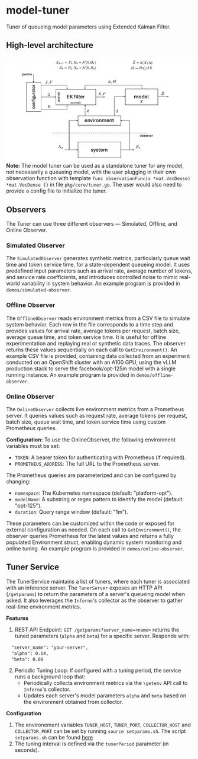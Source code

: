 # model-tuner

Tuner of queueing model parameters using Extended Kalman Filter.

## High-level architecture

![architecture](docs/figs/model-tuner/Slide1.png)
**Note:** The model tuner can be used as a standalone tuner for any model, not necessarily a queueing model, with the user plugging in their own observation function with template `func observationFunc(x *mat.VecDense) *mat.VecDense {}` in file `pkg/core/tuner.go`.
The user would also need to provide a config file to initialize the tuner. 

## Observers

The Tuner can use three different observers — Simulated, Offline, and Online Observer.
### Simulated Observer
The `SimulatedObserver` generates synthetic metrics, particularly queue wait time and token service time, for a state-dependent queueing model. It uses predefined input parameters such as arrival rate, average number of tokens, and service rate coefficients, and introduces controlled noise to mimic real-world variability in system behavior. An example program is provided in `demos/simulated-observer`.

### Offline Observer
The `OfflineObserver` reads environment metrics from a CSV file to simulate system behavior. Each row in the file corresponds to a time step and provides values for arrival rate, average tokens per request, batch size, average queue time, and token service time. It is useful for offline experimentation and replaying real or synthetic data traces. The observer returns these values sequentially on each call to `GetEnvironment()`.
An example CSV file is provided, containing data collected from an experiment conducted on an OpenShift cluster with an A100 GPU, using the vLLM production stack to serve the facebook/opt-125m model with a single running instance.  An example program is provided in `demos/offline-observer`.

### Online Observer
The `OnlineObserver` collects live environment metrics from a Prometheus server. It queries values such as request rate, average tokens per request, batch size, queue wait time, and token service time using custom Prometheus queries. 

**Configuration:**
To use the OnlineObserver, the following environment variables must be set:
* `TOKEN`: A bearer token for authenticating with Prometheus (if required).
* `PROMETHEUS_ADDRESS`: The full URL to the Prometheus server.

The Prometheus queries are parameterized and can be configured by changing:
* `namespace`: The Kubernetes namespace (default: "platform-opt").
* `modelName`: A substring or regex pattern to identify the model (default: "opt-125").
* `duration`: Query range window (default: "1m").

These parameters can be customized within the code or exposed for external configuration as needed. 
On each call to `GetEnvironment()`, the observer queries Prometheus for the latest values and returns a fully populated Environment struct, enabling dynamic system monitoring and online tuning.  An example program is provided in `demos/online-observer`.

## Tuner Service
The TunerService maintains a list of tuners, where each tuner is associated with an inference server.
The `TunerServer` exposes an HTTP API (`/getparams`) to return the parameters of a server's queueing model when asked. 
It also leverages the `Inferno`'s  collector as the observer to gather real-time environment metrics.

**Features**
1. REST API Endpoint: `GET /getparams?server_name=<name>` returns the tuned parameters (`alpha` and `beta`) for a specific server.
Responds with:
```
  "server_name": "your-server",
  "alpha": 0.14,
  "beta": 0.08
```
2. Periodic Tuning Loop: If configured with a tuning period, the service runs a background loop that:
    * Periodically collects environment metrics via the `\getenv` API call to `Inferno`'s collector.
    * Updates each server's model parameters `alpha` and `beta` based on the environment obtained from collector.

**Configuration**
1. The environement variables `TUNER_HOST`, `TUNER_PORT`, `COLLECTOR_HOST` and `COLLECTOR_PORT` can be set by running `source setparams.sh`. The script `setparams.sh` can be found [here](https://github.ibm.com/ai-platform-research/inferno/tree/main/services/scripts)
2. The tuning interval is defined via the `tunerPeriod` parameter (in seconds).  


